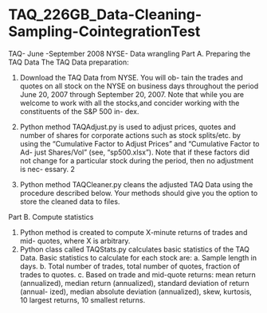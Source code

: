 # TAQ_226GB_Data-Cleaning-Sampling-CointegrationTest
TAQ- June -September 2008 NYSE- Data wrangling 
Part A. Preparing the TAQ Data
The TAQ Data preparation:
1. Download the TAQ Data from NYSE. You will ob-
tain the trades and quotes on all stock on the NYSE on business days
throughout the period June 20, 2007 through September 20, 2007. Note
that while you are welcome to work with all the stocks,and concider working with the constituents of the S&P 500 in-
dex.
2. Python method TAQAdjust.py is used to adjust prices, quotes and
number of shares for corporate actions such as stock splits/etc. by using
the “Cumulative Factor to Adjust Prices” and “Cumulative Factor to Ad-
just Shares/Vol” (see, “sp500.xlsx”). Note that if these factors did not
change for a particular stock during the period, then no adjustment is nec-
essary. 2

3. Python method TAQCleaner.py cleans the adjusted TAQ
Data using the procedure described below. Your methods should give you
the option to store the cleaned data to files.

Part B. Compute statistics
1. Python method is created to compute X-minute returns of trades and mid-
quotes, where X is arbitrary.
2. Python class called TAQStats.py calculates basic statistics
of the TAQ Data. Basic statistics to calculate for each stock are:
a. Sample length in days.
b. Total number of trades, total number of quotes, fraction of trades
to quotes.
c. Based on trade and mid-quote returns: mean return (annualized),
median return (annualized), standard deviation of return (annual-
ized), median absolute deviation (annualized), skew, kurtosis, 10
largest returns, 10 smallest returns.

